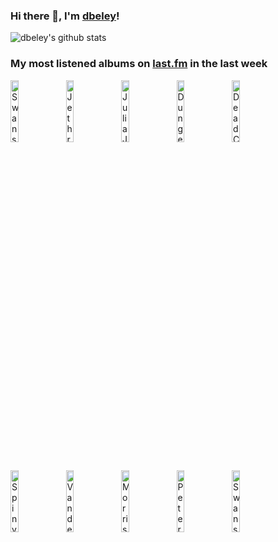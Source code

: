 ### Hi there 👋, I'm [dbeley](https://dbeley.ovh/en)!

![dbeley's github stats](https://github-readme-stats.vercel.app/api?username=dbeley)

### My most listened albums on [last.fm](https://www.last.fm/user/d_beley) in the last week

[<img src='https://lastfm.freetls.fastly.net/i/u/300x300/edd37053da155111a88e921f1bde3032.jpg' width='16%' height='16%' alt='Swans - White Light From the Mouth of Infinity'>](https://www.last.fm/music/swans/white%2blight%2bfrom%2bthe%2bmouth%2bof%2binfinity)&nbsp;
[<img src='https://lastfm.freetls.fastly.net/i/u/300x300/726ad6b833be42e0bdcd8ccbc5b68aac.png' width='16%' height='16%' alt='Jethro Tull - Aqualung'>](https://www.last.fm/music/jethro%2btull/aqualung)&nbsp;
[<img src='https://lastfm.freetls.fastly.net/i/u/300x300/bf4a4b21c8ce8ae8619dcd8c9736869e.jpg' width='16%' height='16%' alt='Julia Jacklin - Crushing'>](https://www.last.fm/music/julia%2bjacklin/crushing)&nbsp;
[<img src='https://lastfm.freetls.fastly.net/i/u/300x300/9cc3797ef636590c6b3474039aa0f39c.jpg' width='16%' height='16%' alt='Dungen - Ta det lugnt'>](https://www.last.fm/music/dungen/ta%2bdet%2blugnt)&nbsp;
[<img src='https://lastfm.freetls.fastly.net/i/u/300x300/6aa26b928116be617df87ee8951c67b1.jpg' width='16%' height='16%' alt='Dead Can Dance - Spleen and Ideal'>](https://www.last.fm/music/dead%2bcan%2bdance/spleen%2band%2bideal)&nbsp;
<br>
[<img src='https://lastfm.freetls.fastly.net/i/u/300x300/125c46116da027d9786e77e1bbd6a83b.png' width='16%' height='16%' alt='Spinvis - Spinvis'>](https://www.last.fm/music/spinvis/spinvis)&nbsp;
[<img src='https://lastfm.freetls.fastly.net/i/u/300x300/0b078c13fab849c0c9d24bae6d42e0ee.jpg' width='16%' height='16%' alt='Van der Graaf Generator - H to He, Who Am the Only One'>](https://www.last.fm/music/van%2bder%2bgraaf%2bgenerator/h%2bto%2bhe%252c%2bwho%2bam%2bthe%2bonly%2bone)&nbsp;
[<img src='https://lastfm.freetls.fastly.net/i/u/300x300/7e7dc952a29048e8c83045d062ed44d7.jpg' width='16%' height='16%' alt='Morrissey - Vauxhall And I (20th Anniversary Definitive Master)'>](https://www.last.fm/music/morrissey/vauxhall%2band%2bi%2b%252820th%2banniversary%2bdefinitive%2bmaster%2529)&nbsp;
[<img src='https://lastfm.freetls.fastly.net/i/u/300x300/97e40789ea3fa32c5b2bb2875a23ac0b.jpg' width='16%' height='16%' alt='Peter Zummo - Second Spring OST'>](https://www.last.fm/music/peter%2bzummo/second%2bspring%2bost)&nbsp;
[<img src='https://lastfm.freetls.fastly.net/i/u/300x300/0dbe1c68ebc5f84ef2e20205ff623634.jpg' width='16%' height='16%' alt='Swans - The Great Annihilator'>](https://www.last.fm/music/swans/the%2bgreat%2bannihilator)&nbsp;
<br>
